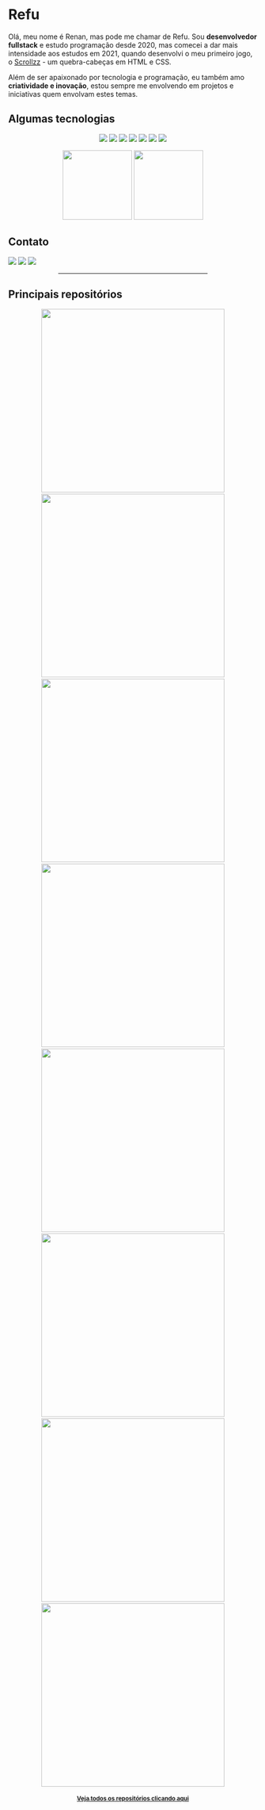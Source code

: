 # Refu

Olá, meu nome é Renan, mas pode me chamar de Refu. Sou **desenvolvedor fullstack** e estudo programação desde 2020, mas comecei a dar mais intensidade aos estudos em 2021, quando desenvolvi o meu primeiro jogo, o [Scrollzz](https://github.com/Refusado/Scrollzz) - um quebra-cabeças em HTML e CSS.

Além de ser apaixonado por tecnologia e programação, eu também amo **criatividade e inovação**, estou sempre me envolvendo em projetos e iniciativas quem envolvam estes temas. 

## Algumas tecnologias

<p align="center">
  <img src="https://img.shields.io/badge/html5-%23E34F26.svg?style=for-the-badge&logo=html5&logoColor=white"/>
  <img src="https://img.shields.io/badge/css3-%231572B6.svg?style=for-the-badge&logo=css3&logoColor=white"/>
  <img src="https://img.shields.io/badge/javascript-%23323330.svg?style=for-the-badge&logo=javascript&logoColor=%23F7DF1E"/>
  <img src="https://img.shields.io/badge/angular-%23DD0031.svg?style=for-the-badge&logo=angular&logoColor=white"/>
  <img src="https://img.shields.io/badge/php-%23777BB4.svg?style=for-the-badge&logo=php&logoColor=white"/>
  <img src="https://img.shields.io/badge/tailwindcss-%2338B2AC.svg?style=for-the-badge&logo=tailwind-css&logoColor=white"/>
  <img src="https://img.shields.io/badge/bootstrap-%23563D7C.svg?style=for-the-badge&logo=bootstrap&logoColor=white"/>
</p>

<p href="https://github.com/Refusado" align="center">
  <img 
  height="140em"
  src="https://github-readme-stats.vercel.app/api?username=Refusado&count_private=true&show_icons=true&theme=nord&hide_title=true" />
  <img 
  height="140em"
  src="https://github-readme-stats.vercel.app/api/top-langs/?username=Refusado&layout=compact&theme=nord&card_width=320&hide_title=true" />
</p>

## Contato

<p align=lr">
  <a target="_blank target="_blank" href="https://discord.com/users/412685400847679508"><img src="https://img.shields.io/badge/Discord-%237289DA.svg?style=flat-square&logo=discord&logoColor=white"/></a>
  <a target="_blank" href="mailto:renanfreitas.contato@gmail.com"><img src="https://img.shields.io/badge/Gmail-D14836?style=flat-square&logo=gmail&logoColor=white"/></a>
  <a target="_blank" href="https://www.linkedin.com/in/refu/"><img src="https://img.shields.io/badge/linkedin-%230077B5.svg?style=flat-square&logo=linkedin&logoColor=white"/></a>
</p>

<div align="center"><hr width="60%"></div>

## Principais repositórios

<div align="center">
<a style="padding: 4px" href="https://github.com/Refusado/games-store-api">
  <img width="370px" style="margin-bottom: 3px;" align="center" src="https://github-readme-stats.vercel.app/api/pin/?username=Refusado&repo=games-store-api&theme=nord"/>
</a>
<a style="padding: 4px" href="https://github.com/Refusado/sendemail-php">
  <img width="370px" style="margin-bottom: 3px;" align="center" src="https://github-readme-stats.vercel.app/api/pin/?username=Refusado&repo=sendemail-php&theme=nord"/>
</a>

<a style="padding: 4px" href="https://github.com/Refusado/Scrollzz">
  <img width="370px" style="margin-bottom: 3px;" align="center" src="https://github-readme-stats.vercel.app/api/pin/?username=Refusado&repo=Scrollzz&theme=nord"/>
</a>
<a style="padding: 4px" href="https://github.com/Refusado/quadro-draw">
  <img width="370px" style="margin-bottom: 3px;" align="center" src="https://github-readme-stats.vercel.app/api/pin/?username=Refusado&repo=quadro-draw&theme=nord"/>
</a>

<a style="padding: 4px" href="https://github.com/Refusado/tailwind-presentation-card">
  <img width="370px" style="margin-bottom: 3px;" align="center" src="https://github-readme-stats.vercel.app/api/pin/?username=Refusado&repo=tailwind-presentation-card&theme=nord"/>
</a>
<a style="padding: 4px" href="https://github.com/Refusado/filmes-em-cartaz">
  <img width="370px" style="margin-bottom: 3px;" align="center" src="https://github-readme-stats.vercel.app/api/pin/?username=Refusado&repo=filmes-em-cartaz&theme=nord"/>
</a>

<a style="padding: 4px" href="https://github.com/Refusado/Tiro-ao-alvo-CSS">
  <img width="370px" style="margin-bottom: 3px;" align="center" src="https://github-readme-stats.vercel.app/api/pin/?username=Refusado&repo=Tiro-ao-alvo-CSS&theme=nord"/>
</a>
<a style="padding: 4px" href="https://github.com/Refusado/Pop-up-CSS">
  <img width="370px" style="margin-bottom: 3px;" align="center" src="https://github-readme-stats.vercel.app/api/pin/?username=Refusado&repo=Pop-up-CSS&theme=nord"/>
</a>
</div>
<u><p align="center"><sub><a href="https://github.com/Refusado?tab=repositories"><b>Veja todos os repositórios clicando aqui</b></a></sub></p></u>